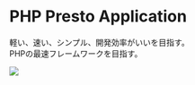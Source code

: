 # PHP Presto Application
軽い、速い、シンプル、開発効率がいいを目指す。<br>
PHPの最速フレームワークを目指す。

<img src=https://i.imgur.com/fpeJwF8.png>
